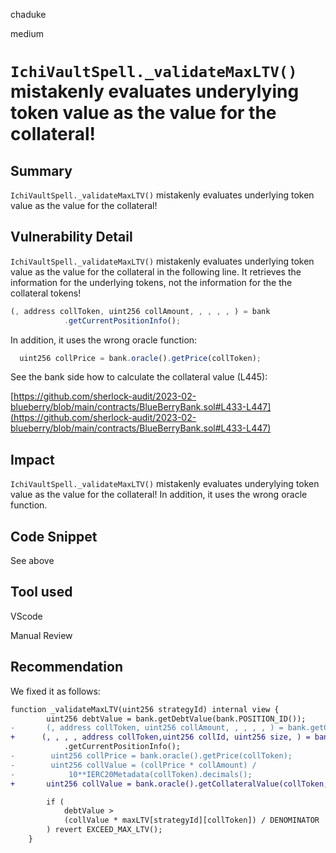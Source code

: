 chaduke

medium

# ``IchiVaultSpell._validateMaxLTV()`` mistakenly evaluates underylying token value as the value for the collateral!

## Summary
``IchiVaultSpell._validateMaxLTV()`` mistakenly evaluates underlying token value as the value for the collateral!

## Vulnerability Detail
``IchiVaultSpell._validateMaxLTV()`` mistakenly evaluates underlying token value as the value for the collateral in the following line. It retrieves the information for the underlying tokens, not the information for the  the collateral tokens!

```javascript
(, address collToken, uint256 collAmount, , , , , ) = bank
            .getCurrentPositionInfo();
```

In addition, it uses the wrong oracle function: 
```javascript
  uint256 collPrice = bank.oracle().getPrice(collToken);
```

See the bank side how to calculate the collateral value (L445): 

[https://github.com/sherlock-audit/2023-02-blueberry/blob/main/contracts/BlueBerryBank.sol#L433-L447](https://github.com/sherlock-audit/2023-02-blueberry/blob/main/contracts/BlueBerryBank.sol#L433-L447)

## Impact
``IchiVaultSpell._validateMaxLTV()`` mistakenly evaluates underylying token value as the value for the collateral! In addition, it uses the wrong oracle function. 

## Code Snippet
See above

## Tool used
VScode

Manual Review

## Recommendation
We fixed it as follows:

```diff
function _validateMaxLTV(uint256 strategyId) internal view {
        uint256 debtValue = bank.getDebtValue(bank.POSITION_ID());
-       (, address collToken, uint256 collAmount, , , , , ) = bank.getCurrentPositionInfo();
+      (, , , , address collToken,uint256 collId, uint256 size, ) = bank
            .getCurrentPositionInfo();
-        uint256 collPrice = bank.oracle().getPrice(collToken);
-        uint256 collValue = (collPrice * collAmount) /
-            10**IERC20Metadata(collToken).decimals();
+       uint256 collValue = bank.oracle().getCollateralValue(collToken, collId, size);

        if (
            debtValue >
            (collValue * maxLTV[strategyId][collToken]) / DENOMINATOR
        ) revert EXCEED_MAX_LTV();
    }
```

